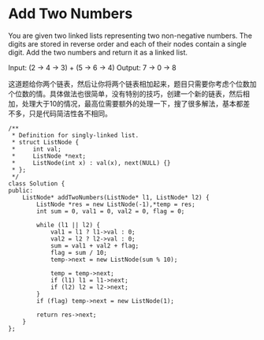 Add Two Numbers
==============

You are given two linked lists representing two non-negative numbers. The digits are stored in reverse order and each of their nodes contain a single digit. Add the two numbers and return it as a linked list.

Input: (2 -> 4 -> 3) + (5 -> 6 -> 4)
Output: 7 -> 0 -> 8

这道题给你两个链表，然后让你将两个链表相加起来，题目只需要你考虑个位数加个位数的情。具体做法也很简单，没有特别的技巧，创建一个新的链表，然后相加，处理大于10的情况，最高位需要额外的处理一下，搜了很多解法，基本都差不多，只是代码简洁性各不相同。

```
/**
 * Definition for singly-linked list.
 * struct ListNode {
 *     int val;
 *     ListNode *next;
 *     ListNode(int x) : val(x), next(NULL) {}
 * };
 */
class Solution {
public:
    ListNode* addTwoNumbers(ListNode* l1, ListNode* l2) {
        ListNode *res = new ListNode(-1),*temp = res;
        int sum = 0, val1 = 0, val2 = 0, flag = 0;

        while (l1 || l2) {
            val1 = l1 ? l1->val : 0;
            val2 = l2 ? l2->val : 0;
            sum = val1 + val2 + flag;
            flag = sum / 10;
            temp->next = new ListNode(sum % 10);

            temp = temp->next;
            if (l1) l1 = l1->next;
            if (l2) l2 = l2->next;
        }
        if (flag) temp->next = new ListNode(1);

        return res->next;
    }
};
```
